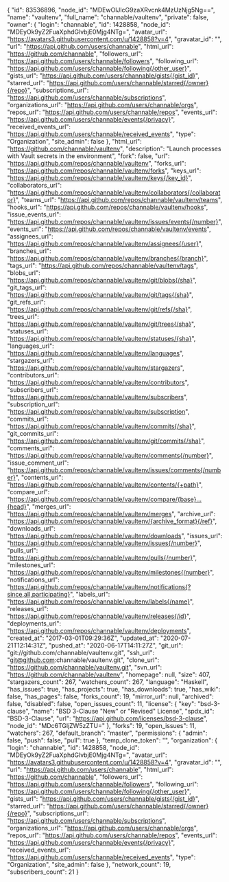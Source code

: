 {
  "id": 83536896,
  "node_id": "MDEwOlJlcG9zaXRvcnk4MzUzNjg5Ng==",
  "name": "vaultenv",
  "full_name": "channable/vaultenv",
  "private": false,
  "owner": {
    "login": "channable",
    "id": 1428858,
    "node_id": "MDEyOk9yZ2FuaXphdGlvbjE0Mjg4NTg=",
    "avatar_url": "https://avatars3.githubusercontent.com/u/1428858?v=4",
    "gravatar_id": "",
    "url": "https://api.github.com/users/channable",
    "html_url": "https://github.com/channable",
    "followers_url": "https://api.github.com/users/channable/followers",
    "following_url": "https://api.github.com/users/channable/following{/other_user}",
    "gists_url": "https://api.github.com/users/channable/gists{/gist_id}",
    "starred_url": "https://api.github.com/users/channable/starred{/owner}{/repo}",
    "subscriptions_url": "https://api.github.com/users/channable/subscriptions",
    "organizations_url": "https://api.github.com/users/channable/orgs",
    "repos_url": "https://api.github.com/users/channable/repos",
    "events_url": "https://api.github.com/users/channable/events{/privacy}",
    "received_events_url": "https://api.github.com/users/channable/received_events",
    "type": "Organization",
    "site_admin": false
  },
  "html_url": "https://github.com/channable/vaultenv",
  "description": "Launch processes with Vault secrets in the environment",
  "fork": false,
  "url": "https://api.github.com/repos/channable/vaultenv",
  "forks_url": "https://api.github.com/repos/channable/vaultenv/forks",
  "keys_url": "https://api.github.com/repos/channable/vaultenv/keys{/key_id}",
  "collaborators_url": "https://api.github.com/repos/channable/vaultenv/collaborators{/collaborator}",
  "teams_url": "https://api.github.com/repos/channable/vaultenv/teams",
  "hooks_url": "https://api.github.com/repos/channable/vaultenv/hooks",
  "issue_events_url": "https://api.github.com/repos/channable/vaultenv/issues/events{/number}",
  "events_url": "https://api.github.com/repos/channable/vaultenv/events",
  "assignees_url": "https://api.github.com/repos/channable/vaultenv/assignees{/user}",
  "branches_url": "https://api.github.com/repos/channable/vaultenv/branches{/branch}",
  "tags_url": "https://api.github.com/repos/channable/vaultenv/tags",
  "blobs_url": "https://api.github.com/repos/channable/vaultenv/git/blobs{/sha}",
  "git_tags_url": "https://api.github.com/repos/channable/vaultenv/git/tags{/sha}",
  "git_refs_url": "https://api.github.com/repos/channable/vaultenv/git/refs{/sha}",
  "trees_url": "https://api.github.com/repos/channable/vaultenv/git/trees{/sha}",
  "statuses_url": "https://api.github.com/repos/channable/vaultenv/statuses/{sha}",
  "languages_url": "https://api.github.com/repos/channable/vaultenv/languages",
  "stargazers_url": "https://api.github.com/repos/channable/vaultenv/stargazers",
  "contributors_url": "https://api.github.com/repos/channable/vaultenv/contributors",
  "subscribers_url": "https://api.github.com/repos/channable/vaultenv/subscribers",
  "subscription_url": "https://api.github.com/repos/channable/vaultenv/subscription",
  "commits_url": "https://api.github.com/repos/channable/vaultenv/commits{/sha}",
  "git_commits_url": "https://api.github.com/repos/channable/vaultenv/git/commits{/sha}",
  "comments_url": "https://api.github.com/repos/channable/vaultenv/comments{/number}",
  "issue_comment_url": "https://api.github.com/repos/channable/vaultenv/issues/comments{/number}",
  "contents_url": "https://api.github.com/repos/channable/vaultenv/contents/{+path}",
  "compare_url": "https://api.github.com/repos/channable/vaultenv/compare/{base}...{head}",
  "merges_url": "https://api.github.com/repos/channable/vaultenv/merges",
  "archive_url": "https://api.github.com/repos/channable/vaultenv/{archive_format}{/ref}",
  "downloads_url": "https://api.github.com/repos/channable/vaultenv/downloads",
  "issues_url": "https://api.github.com/repos/channable/vaultenv/issues{/number}",
  "pulls_url": "https://api.github.com/repos/channable/vaultenv/pulls{/number}",
  "milestones_url": "https://api.github.com/repos/channable/vaultenv/milestones{/number}",
  "notifications_url": "https://api.github.com/repos/channable/vaultenv/notifications{?since,all,participating}",
  "labels_url": "https://api.github.com/repos/channable/vaultenv/labels{/name}",
  "releases_url": "https://api.github.com/repos/channable/vaultenv/releases{/id}",
  "deployments_url": "https://api.github.com/repos/channable/vaultenv/deployments",
  "created_at": "2017-03-01T09:29:36Z",
  "updated_at": "2020-07-21T12:14:31Z",
  "pushed_at": "2020-06-17T14:11:27Z",
  "git_url": "git://github.com/channable/vaultenv.git",
  "ssh_url": "git@github.com:channable/vaultenv.git",
  "clone_url": "https://github.com/channable/vaultenv.git",
  "svn_url": "https://github.com/channable/vaultenv",
  "homepage": null,
  "size": 407,
  "stargazers_count": 267,
  "watchers_count": 267,
  "language": "Haskell",
  "has_issues": true,
  "has_projects": true,
  "has_downloads": true,
  "has_wiki": false,
  "has_pages": false,
  "forks_count": 19,
  "mirror_url": null,
  "archived": false,
  "disabled": false,
  "open_issues_count": 11,
  "license": {
    "key": "bsd-3-clause",
    "name": "BSD 3-Clause \"New\" or \"Revised\" License",
    "spdx_id": "BSD-3-Clause",
    "url": "https://api.github.com/licenses/bsd-3-clause",
    "node_id": "MDc6TGljZW5zZTU="
  },
  "forks": 19,
  "open_issues": 11,
  "watchers": 267,
  "default_branch": "master",
  "permissions": {
    "admin": false,
    "push": false,
    "pull": true
  },
  "temp_clone_token": "",
  "organization": {
    "login": "channable",
    "id": 1428858,
    "node_id": "MDEyOk9yZ2FuaXphdGlvbjE0Mjg4NTg=",
    "avatar_url": "https://avatars3.githubusercontent.com/u/1428858?v=4",
    "gravatar_id": "",
    "url": "https://api.github.com/users/channable",
    "html_url": "https://github.com/channable",
    "followers_url": "https://api.github.com/users/channable/followers",
    "following_url": "https://api.github.com/users/channable/following{/other_user}",
    "gists_url": "https://api.github.com/users/channable/gists{/gist_id}",
    "starred_url": "https://api.github.com/users/channable/starred{/owner}{/repo}",
    "subscriptions_url": "https://api.github.com/users/channable/subscriptions",
    "organizations_url": "https://api.github.com/users/channable/orgs",
    "repos_url": "https://api.github.com/users/channable/repos",
    "events_url": "https://api.github.com/users/channable/events{/privacy}",
    "received_events_url": "https://api.github.com/users/channable/received_events",
    "type": "Organization",
    "site_admin": false
  },
  "network_count": 19,
  "subscribers_count": 21
}
